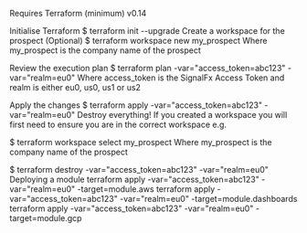 Requires Terraform (minimum) v0.14

Initialise Terraform
$ terraform init --upgrade
Create a workspace for the prospect (Optional)
$ terraform workspace new my_prospect
Where my_prospect is the company name of the prospect

Review the execution plan
$ terraform plan -var="access_token=abc123" -var="realm=eu0"
Where access_token is the SignalFx Access Token and realm is either eu0, us0, us1 or us2

Apply the changes
$ terraform apply -var="access_token=abc123" -var="realm=eu0"
Destroy everything!
If you created a workspace you will first need to ensure you are in the correct workspace e.g.

$ terraform workspace select my_prospect
Where my_prospect is the company name of the prospect

$ terraform destroy -var="access_token=abc123" -var="realm=eu0"
Deploying a module
terraform apply -var="access_token=abc123" -var="realm=eu0" -target=module.aws
terraform apply -var="access_token=abc123" -var="realm=eu0" -target=module.dashboards
terraform apply -var="access_token=abc123" -var="realm=eu0" -target=module.gcp
